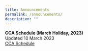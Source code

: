 ```yaml
---
title: Announcements
permalink: /announcements/
description: ""
---
```

**CCA Schedule (March Holiday, 2023)** <br>
Updated 10 March 2023<br>
[CCA Schedule](/files/CCA%20Schedule_March%20Holiday%202023.pdf)